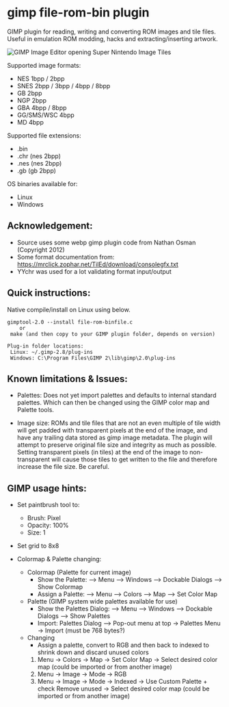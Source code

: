 gimp file-rom-bin plugin
===========

GIMP plugin for reading, writing and converting ROM images and tile files. Useful in emulation ROM modding, hacks and extracting/inserting artwork.

![GIMP Image Editor opening Super Nintendo Image Tiles](https://raw.githubusercontent.com/bbbbbr/gimp-rom-bin/master/info/gimp-rom-image-plugin.png)


Supported image formats:
 * NES 1bpp / 2bpp
 * SNES 2bpp / 3bpp / 4bpp / 8bpp
 * GB 2bpp
 * NGP 2bpp
 * GBA 4bpp / 8bpp
 * GG/SMS/WSC 4bpp
 * MD 4bpp
 
Supported file extensions:
 * .bin
 * .chr (nes 2bpp)
 * .nes (nes 2bpp)
 * .gb (gb 2bpp)
 
 OS binaries available for: 
 * Linux
 * Windows


## Acknowledgement:
 * Source uses some webp gimp plugin code from Nathan Osman (Copyright 2012)
 * Some format documentation from: https://mrclick.zophar.net/TilEd/download/consolegfx.txt
 * YYchr was used for a lot validating format input/output


## Quick instructions:

Native compile/install on Linux using below.

```
gimptool-2.0 --install file-rom-binfile.c
    or
 make (and then copy to your GIMP plugin folder, depends on version)

Plug-in folder locations:
 Linux: ~/.gimp-2.8/plug-ins
 Windows: C:\Program Files\GIMP 2\lib\gimp\2.0\plug-ins

```

## Known limitations & Issues:
* Palettes: Does not yet import palettes and defaults to internal standard palettes. Which can then be changed using the GIMP color map and Palette tools.

* Image size: ROMs and tile files that are not an even multiple of tile width will get padded with transparent pixels at the end of the image, and have any trailing data stored as gimp image metadata. The plugin will attempt to preserve original file size and integrity as much as possible. Setting transparent pixels (in tiles) at the end of the image to non-transparent will cause those tiles to get written to the file and therefore increase the file size. Be careful. 


## GIMP usage hints:
* Set paintbrush tool to:
  * Brush: Pixel
  * Opacity: 100%
  * Size: 1

* Set grid to 8x8

* Colormap & Palette changing:
  * Colormap (Palette for current image)  
    * Show the Palette: --> Menu --> Windows --> Dockable Dialogs --> Show Colormap
    * Assign a Palette: --> Menu --> Colors --> Map --> Set Color Map
  * Palette (GIMP system wide palettes available for use)
    * Show the Palettes Dialog: --> Menu --> Windows --> Dockable Dialogs --> Show Palettes
    * Import: Palettes Dialog --> Pop-out menu at top -> Palettes Menu -> Import (must be 768 bytes?)
  * Changing 
    * Assign a palette, convert to RGB and then back to indexed to shrink down and discard unused colors
    1. Menu -> Colors -> Map -> Set Color Map -> Select desired color map (could be imported or from another image)
    2. Menu -> Image -> Mode -> RGB
    3. Menu -> Image -> Mode -> Indexed -> Use Custom Palette + check Remove unused -> Select desired color map (could be imported or from another image)





